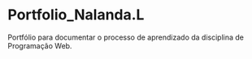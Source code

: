 # Portfolio_Nalanda.L
Portfólio para documentar o processo de aprendizado da disciplina de Programação Web.

